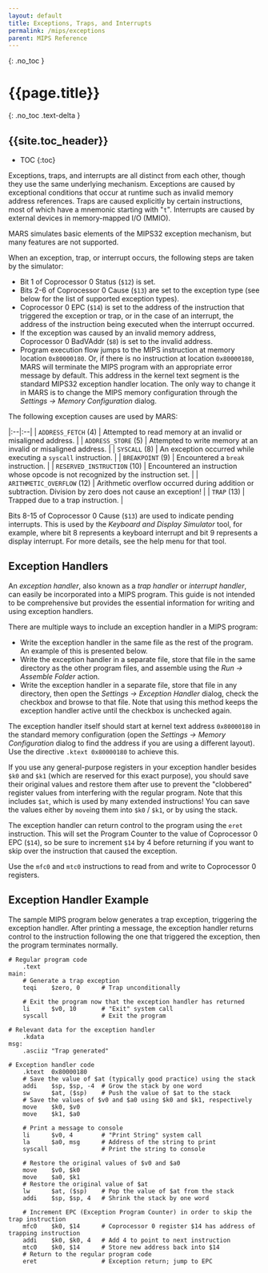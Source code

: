 ```yaml
---
layout: default
title: Exceptions, Traps, and Interrupts
permalink: /mips/exceptions
parent: MIPS Reference
---
```


{: .no_toc }
# {{page.title}}

{: .no_toc .text-delta }
## {{site.toc_header}}

- TOC
{:toc}

Exceptions, traps, and interrupts are all distinct from each other, though they use the same
underlying mechanism. Exceptions are caused by exceptional conditions that occur at runtime
such as invalid memory address references. Traps are caused explicitly by certain instructions,
most of which have a mnemonic starting with "`t`". Interrupts are caused by external devices
in memory-mapped I/O (MMIO).

MARS simulates basic elements of the MIPS32 exception mechanism, but many features are not supported.

When an exception, trap, or interrupt occurs, the following steps are taken by the simulator:

- Bit 1 of Coprocessor 0 Status (`$12`) is set.
- Bits 2-6 of Coprocessor 0 Cause (`$13`) are set to the exception type (see below for the
  list of supported exception types).
- Coprocessor 0 EPC (`$14`) is set to the address of the instruction that triggered the
  exception or trap, or in the case of an interrupt, the address of the instruction being executed
  when the interrupt occurred.
- If the exception was caused by an invalid memory address, Coprocessor 0 BadVAddr (`$8`)
  is set to the invalid address.
- Program execution flow jumps to the MIPS instruction at memory location `0x80000180`.
  Or, if there is no instruction at location `0x80000180`, MARS will terminate the MIPS program
  with an appropriate error message by default. This address in the kernel text segment is the standard
  MIPS32 exception handler location. The only way to change it in MARS is to change the MIPS memory
  configuration through the *Settings → Memory Configuration* dialog.

The following exception causes are used by MARS:

|:--|:--|
| `ADDRESS_FETCH` (4) | Attempted to read memory at an invalid or misaligned address. |
| `ADDRESS_STORE` (5) | Attempted to write memory at an invalid or misaligned address. |
| `SYSCALL` (8) | An exception occurred while executing a `syscall` instruction. |
| `BREAKPOINT` (9) | Encountered a `break` instruction. |
| `RESERVED_INSTRUCTION` (10) | Encountered an instruction whose opcode is not recognized by the instruction set. |
| `ARITHMETIC_OVERFLOW` (12) | Arithmetic overflow occurred during addition or subtraction. Division by zero does not cause an exception! |
| `TRAP` (13) | Trapped due to a trap instruction. |

Bits 8-15 of Coprocessor 0 Cause (`$13`) are used to indicate pending interrupts.
This is used by the *Keyboard and Display Simulator* tool, for example, where bit 8 represents
a keyboard interrupt and bit 9 represents a display interrupt. For more details, see the help menu for
that tool.

## Exception Handlers

An *exception handler*, also known as a *trap handler* or *interrupt handler*, can easily
be incorporated into a MIPS program. This guide is not intended to be comprehensive but provides
the essential information for writing and using exception handlers.

There are multiple ways to include an exception handler in a MIPS program:

- Write the exception handler in the same file as the rest of the program. An example of this is
  presented below.
- Write the exception handler in a separate file, store that file in the same directory as the other
  program files, and assemble using the *Run → Assemble Folder* action.
- Write the exception handler in a separate file, store that file in any directory, then open the
  *Settings → Exception Handler* dialog, check the checkbox and browse to that file. Note that
  using this method keeps the exception handler active until the checkbox is unchecked again.

The exception handler itself should start at kernel text address `0x80000180` in the standard
memory configuration (open the *Settings → Memory Configuration* dialog to find the address
if you are using a different layout). Use the directive `.ktext 0x80000180` to achieve this.

If you use any general-purpose registers in your exception handler besides `$k0` and `$k1`
(which are reserved for this exact purpose), you should save their original values and restore them after use
to prevent the "clobbered" register values from interfering with the regular program. Note that this
includes `$at`, which is used by many extended instructions! You can save the values either by
`move`ing them into `$k0` / `$k1`, or by using the stack.

The exception handler can return control to the program using the `eret` instruction.
This will set the Program Counter to the value of Coprocessor 0 EPC (`$14`), so be sure to
increment `$14` by 4 before returning if you want to skip over the instruction that caused
the exception.

Use the `mfc0` and `mtc0` instructions to read from and write to Coprocessor 0 registers.

## Exception Handler Example

The sample MIPS program below generates a trap exception, triggering the exception handler.
After printing a message, the exception handler returns control to the instruction following
the one that triggered the exception, then the program terminates normally.

```
# Regular program code
    .text
main:
    # Generate a trap exception
    teqi    $zero, 0      # Trap unconditionally

    # Exit the program now that the exception handler has returned
    li      $v0, 10       # "Exit" system call
    syscall               # Exit the program

# Relevant data for the exception handler
    .kdata
msg:
    .asciiz "Trap generated"

# Exception handler code
    .ktext  0x80000180
    # Save the value of $at (typically good practice) using the stack
    addi    $sp, $sp, -4  # Grow the stack by one word
    sw      $at, ($sp)    # Push the value of $at to the stack
    # Save the values of $v0 and $a0 using $k0 and $k1, respectively
    move    $k0, $v0
    move    $k1, $a0

    # Print a message to console
    li      $v0, 4        # "Print String" system call
    la      $a0, msg      # Address of the string to print
    syscall               # Print the string to console

    # Restore the original values of $v0 and $a0
    move    $v0, $k0
    move    $a0, $k1
    # Restore the original value of $at
    lw      $at, ($sp)    # Pop the value of $at from the stack
    addi    $sp, $sp, 4   # Shrink the stack by one word

    # Increment EPC (Exception Program Counter) in order to skip the trap instruction
    mfc0    $k0, $14      # Coprocessor 0 register $14 has address of trapping instruction
    addi    $k0, $k0, 4   # Add 4 to point to next instruction
    mtc0    $k0, $14      # Store new address back into $14
    # Return to the regular program code
    eret                  # Exception return; jump to EPC
```
